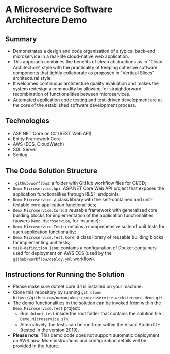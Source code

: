 # A Microservice Software Architecture Demo

## Summary
* Demonstrates a design and code organization of a typical back-end microservice in a real-life cloud-native web application. 
* This approach combines the benefits of clean abstractions as in "Clean Architecture" style with the practicality of keeping cohesive software components
that tightly collaborate as proposed in "Vertical Slices" architectural style. 
* It welcomes continuous architecture quality evaluation and makes the system redesign a commodity by allowing for straightforward recombination of functionalities between microservices.
* Automated application code testing and test-driven development are at the core of the established software development process. 

## Technologies
* ASP.NET Core on C# (REST Web API)
* Entity Framework Core
* AWS (ECS, CloudWatch)
* SQL Server
* Serilog

## The Code Solution Structure
* `.github/worflows`: a folder with GitHub workflow files for CI/CD;
* `Demo.Microservice.Api`: ASP.NET Core Web API project that exposes the application functionalities through REST endpoints;
* `Demo.Microservice`: a class library with the self-contained and unit-testable core application functionalities;
* `Demo.Microservice.Core`: a reusable framework with generalized core building blocks for implementation of the application functionalities (powers `Demo.Microservice`, for instance);
* `Demo.Microservice.Test`: contains a comprehensive suite of unit tests for each application functionality;
* `Demo.Microservice.Test.Core`: a class library of reusable building blocks for implementing unit tests;
* `task-definition.json`: contains a configuration of Docker containers used for deployment on AWS ECS (used by the `github/workflow/deploy.yml` workflow).

## Instructions for Running the Solution
* Please make sure dotnet core 3.1 is installed on your machine.
* Clone this repository by running `git clone https://github.com/nemanjakojic/microservice-architecture-demo.git`.
* The demo functionalities in the solution can be invoked from within the `Demo.Microservice.Test` project:
  * Run `dotnet test` inside the root folder that contains the solution file `Demo.Microservice.sln`;
  * Alternatively, the tests can be run from within the Visual Studio IDE (tested in the version 2019).
* **Please note**: This demo code does not support automatic deployment on AWS now. More instructions and configuration details will be provided in the future.
